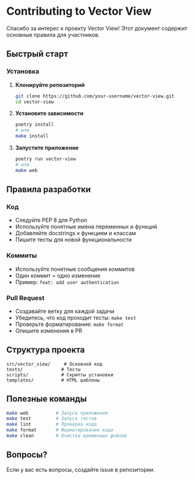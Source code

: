 # Contributing to Vector View

Спасибо за интерес к проекту Vector View! Этот документ содержит основные правила для участников.

## Быстрый старт

### Установка

1. **Клонируйте репозиторий**
   ```bash
   git clone https://github.com/your-username/vector-view.git
   cd vector-view
   ```

2. **Установите зависимости**
   ```bash
   poetry install
   # или
   make install
   ```

3. **Запустите приложение**
   ```bash
   poetry run vector-view
   # или
   make web
   ```

## Правила разработки

### Код
- Следуйте PEP 8 для Python
- Используйте понятные имена переменных и функций
- Добавляйте docstrings к функциям и классам
- Пишите тесты для новой функциональности

### Коммиты
- Используйте понятные сообщения коммитов
- Один коммит = одно изменение
- Пример: `feat: add user authentication`

### Pull Request
- Создавайте ветку для каждой задачи
- Убедитесь, что код проходит тесты: `make test`
- Проверьте форматирование: `make format`
- Опишите изменения в PR

## Структура проекта

```
src/vector_view/     # Основной код
tests/              # Тесты
scripts/            # Скрипты установки
templates/          # HTML шаблоны
```

## Полезные команды

```bash
make web          # Запуск приложения
make test         # Запуск тестов
make lint         # Проверка кода
make format       # Форматирование кода
make clean        # Очистка временных файлов
```

## Вопросы?

Если у вас есть вопросы, создайте issue в репозитории.